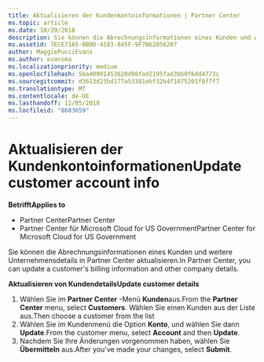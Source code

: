 ```yaml
---
title: Aktualisieren der Kundenkontoinformationen | Partner Center
ms.topic: article
ms.date: 10/29/2018
description: Sie können die Abrechnungsinformationen eines Kunden und weitere Unternehmensdetails in Partner Center aktualisieren.
ms.assetid: 7ECE7165-0B0D-4183-845F-9F7B62056207
author: MaggiePucciEvans
ms.author: evansma
ms.localizationpriority: medium
ms.openlocfilehash: 5ba40901453620d98fad2195fad3bb8f6dd4773c
ms.sourcegitcommit: d3613d23bd177a53381ebf32b4f1075201f8f7f7
ms.translationtype: MT
ms.contentlocale: de-DE
ms.lasthandoff: 12/05/2018
ms.locfileid: "8683659"
---
```

# <a name="update-customer-account-info"></a><span data-ttu-id="42373-103">Aktualisieren der Kundenkontoinformationen</span><span class="sxs-lookup"><span data-stu-id="42373-103">Update customer account info</span></span>

**<span data-ttu-id="42373-104">Betrifft</span><span class="sxs-lookup"><span data-stu-id="42373-104">Applies to</span></span>**

-  <span data-ttu-id="42373-105">Partner Center</span><span class="sxs-lookup"><span data-stu-id="42373-105">Partner Center</span></span>
-  <span data-ttu-id="42373-106">Partner Center für Microsoft Cloud for US Government</span><span class="sxs-lookup"><span data-stu-id="42373-106">Partner Center for Microsoft Cloud for US Government</span></span>


<span data-ttu-id="42373-107">Sie können die Abrechnungsinformationen eines Kunden und weitere Unternehmensdetails in Partner Center aktualisieren.</span><span class="sxs-lookup"><span data-stu-id="42373-107">In Partner Center, you can update a customer's billing information and other company details.</span></span>

**<span data-ttu-id="42373-108">Aktualisieren von Kundendetails</span><span class="sxs-lookup"><span data-stu-id="42373-108">Update customer details</span></span>**

1.  <span data-ttu-id="42373-109">Wählen Sie im **Partner Center** -Menü **Kunden**aus.</span><span class="sxs-lookup"><span data-stu-id="42373-109">From the **Partner Center** menu, select **Customers**.</span></span> <span data-ttu-id="42373-110">Wählen Sie einen Kunden aus der Liste aus.</span><span class="sxs-lookup"><span data-stu-id="42373-110">Then choose a customer from the list</span></span>
2.  <span data-ttu-id="42373-111">Wählen Sie im Kundenmenü die Option **Konto**, und wählen Sie dann **Update**.</span><span class="sxs-lookup"><span data-stu-id="42373-111">From the customer menu, select **Account** and then **Update**.</span></span>
3.  <span data-ttu-id="42373-112">Nachdem Sie Ihre Änderungen vorgenommen haben, wählen Sie **Übermitteln** aus.</span><span class="sxs-lookup"><span data-stu-id="42373-112">After you've made your changes, select **Submit**.</span></span>

 

 



